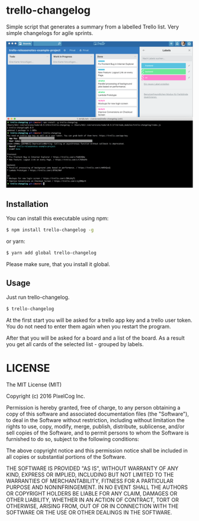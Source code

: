 trello-changelog
===========

Simple script that generates a summary from a labelled Trello list. Very simple changelogs for agile sprints.


![Screenshot](https://github.com/klausbreyer/trello-changelog/raw/master/screenshot.png)

## Installation


You can install this executable using npm:

```bash
$ npm install trello-changelog -g
```

or yarn:

```bash
$ yarn add global trello-changelog
```

Please make sure, that you install it global. 


## Usage

Just run trello-changelog. 

```bash
$ trello-changelog
```

At the first start you will be asked for a trello app key and a trello user token. You do not need to enter them again when you restart the program. 

After that you will be asked for a board and a list of the board. As a result you get all cards of the selected list - grouped by labels. 

LICENSE
=======

The MIT License (MIT)

Copyright (c) 2016 PixelCog Inc.

Permission is hereby granted, free of charge, to any person obtaining a copy
of this software and associated documentation files (the "Software"), to deal
in the Software without restriction, including without limitation the rights
to use, copy, modify, merge, publish, distribute, sublicense, and/or sell
copies of the Software, and to permit persons to whom the Software is
furnished to do so, subject to the following conditions:

The above copyright notice and this permission notice shall be included in all
copies or substantial portions of the Software.

THE SOFTWARE IS PROVIDED "AS IS", WITHOUT WARRANTY OF ANY KIND, EXPRESS OR
IMPLIED, INCLUDING BUT NOT LIMITED TO THE WARRANTIES OF MERCHANTABILITY,
FITNESS FOR A PARTICULAR PURPOSE AND NONINFRINGEMENT. IN NO EVENT SHALL THE
AUTHORS OR COPYRIGHT HOLDERS BE LIABLE FOR ANY CLAIM, DAMAGES OR OTHER
LIABILITY, WHETHER IN AN ACTION OF CONTRACT, TORT OR OTHERWISE, ARISING FROM,
OUT OF OR IN CONNECTION WITH THE SOFTWARE OR THE USE OR OTHER DEALINGS IN THE
SOFTWARE.